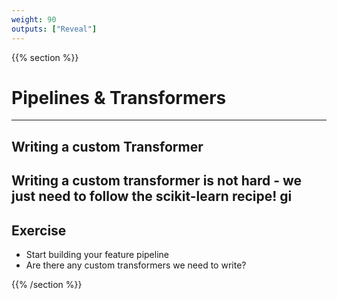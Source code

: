 ```yaml
---
weight: 90
outputs: ["Reveal"]
---
```


{{% section %}}

# Pipelines & Transformers

---

## Writing a custom Transformer

Writing a custom transformer is not hard - we just need to follow the scikit-learn recipe!
gi
---

## Exercise

- Start building your feature pipeline
- Are there any custom transformers we need to write?

{{% /section %}}